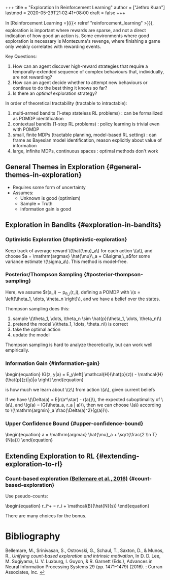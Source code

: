 +++
title = "Exploration In Reinforcement Learning"
author = ["Jethro Kuan"]
lastmod = 2020-05-29T21:02:41+08:00
draft = false
+++

In [Reinforcement Learning ⭐]({{< relref "reinforcement_learning" >}}), exploration is important where rewards
are sparse, and not a direct indication of how good an action is. Some
environments where good exploration is necessary is Montezuma's
revenge, where finishing a game only weakly correlates with rewarding
events.

Key Questions:

1.  How can an agent discover high-reward strategies that require a
    temporally-extended sequence of complex behaviours that,
    individually, are not rewarding?
2.  How can an agent decide whether to attempt new behaviours or
    continue to do the best thing it knows so far?
3.  Is there an _optimal_ exploration strategy?

In order of theoretical tractability (tractable to intractable):

1.  multi-armed bandits (1-step stateless RL problems) : can be
    formailized as POMDP identification
2.  contextual bandits (1-step RL problems) : policy learning is
    trivial even with POMDP
3.  small, finite MDPs (tractable planning, model-based RL setting) :
    can frame as Bayesian model identification, reason explicitly about
    value of information
4.  large, infinite MDPs, continuous spaces : optimal methods don't work

## General Themes in Exploration {#general-themes-in-exploration}

- Requires some form of uncertainty
- Assumes:
  - Unknown is good (optimism)
  - Sample = Truth
  - information gain is good

## Exploration in Bandits {#exploration-in-bandits}

### Optimistic Exploration {#optimistic-exploration}

Keep track of average reward \\(\hat{\mu}\_a\\) for each action \\(a\\), and
choose $a = \mathrm{argmax} \hat{\mu}\_a + C&sigma;\_a$for some variance
estimate \\(\sigma_a\\). This method is model-free.

### Posterior/Thompson Sampling {#posterior-thompson-sampling}

Here, we assume \$r(a_i) &sim; p<sub>&theta;\_i</sub>(r_i), defining a POMDP with
\\(s = \left[\theta\_1, \dots, \theta\_n \right]\\), and we have a belief
over the states.

Thompson sampling does this:

1.  sample \\(\theta_1, \dots, \theta_n \sim \hat{p}(\theta_1, \dots, \theta_n)\\)
2.  pretend the model \\(\theta_1, \dots, \theta_n\\) is correct
3.  take the optimal action
4.  update the model

Thompson sampling is hard to analyze theoretically, but can work well
empirically.

### Information Gain {#information-gain}

\begin{equation}
IG(z, y|a) = E_y\left[ \mathcal{H}(\hat{p}(z)) - \mathcal{H}(\hat{p}(z)|y)|a \right]
\end{equation}

is how much we learn about \\(z\\) from action \\(a\\), given current beliefs

If we have \\(\Delta(a) = E[r(a^\star) - r(a)]\\), the expected
suboptimality of \\(a\\), and \\(g(a) = IG(\theta_a, r_a | a)\\), then we can
choose \\(a\\) according to \\(\mathrm{argmin}\_a \frac{\Delta(a)^2}{g(a)}\\).

### Upper Confidence Bound {#upper-confidence-bound}

\begin{equation}
a = \mathrm{argmax} \hat{\mu}\_a + \sqrt{\frac{2 \ln T}{N(a)}}
\end{equation}

## Extending Exploration to RL {#extending-exploration-to-rl}

### Count-based exploration <a id="e8434a667b6a92e6ed91dbeac3bc0890" href="#NIPS2016_6383">(Bellemare et al., 2016)</a> {#count-based-exploration}

Use pseudo-counts:

\begin{equation}
r_i^+ = r_i + \mathcal{B}(\hat{N}(s))
\end{equation}

There are many choices for the bonus.

# Bibliography

<a id="NIPS2016_6383" target="_blank">Bellemare, M., Srinivasan, S., Ostrovski, G., Schaul, T., Saxton, D., & Munos, R., _Unifying count-based exploration and intrinsic motivation_, In D. D. Lee, M. Sugiyama, U. V. Luxburg, I. Guyon, & R. Garnett (Eds.), Advances in Neural Information Processing Systems 29 (pp. 1471–1479) (2016). : Curran Associates, Inc.</a> [↩](#e8434a667b6a92e6ed91dbeac3bc0890)

